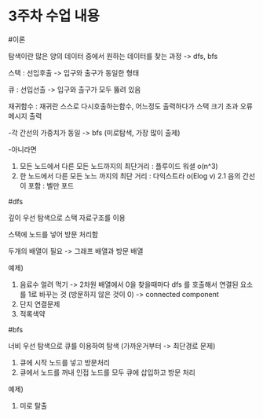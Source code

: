 3주차 수업 내용
================================
#이론

탐색이란 많은 양의 데이터 중에서 원하는 데이터를 찾는 과정 -> dfs, bfs


스택 : 선입후출 -> 입구와 출구가 동일한 형태


큐 : 선입선출 -> 입구와 출구가 모두 뚫려 있음

재귀함수 : 재귀란 스스로 다시호출하는함수, 어느정도 출력하다가 스택 크기 초과 오류 메시지 출력


-각 간선의 가중치가 동일 -> bfs (미로탐색, 가장 많이 출제)


-아니라면 
1. 모든 노드에서 다른 모든 노드까지의 최단거리 : 플루이드 워셜 o(n^3)
2. 한 노드에서 다른 모든 노느 까지의 최단 거리 : 다익스트라 o(Elog v)
2.1 음의 간선이 포함 : 벨만 포드

#dfs

깊이 우선 탐색으로 스택 자료구조를 이용

스택에 노드를 넣어 방문 처리함

두개의 배열이 필요 -> 그래프 배열과 방문 배열

예제) 
1. 음료수 얼려 먹기 -> 2차원 배열에서 0을 찾을때마다 dfs 를 호출해서 연결된 요소를 1로 바꾸는 것 (방문하지 않은 것이 0)   -> connected component
2. 단지 연결문제
3. 적록색약



#bfs

너비 우선 탐색으로 큐를 이용하여 탐색 (가까운거부터 -> 최단경로 문제)

1. 큐에 시작 노드를 넣고 방문처리
2. 큐에서 노드를 꺼내 인접 노드를 모두 큐에 삽입하고 방문 처리

예제)
1. 미로 탈출 
